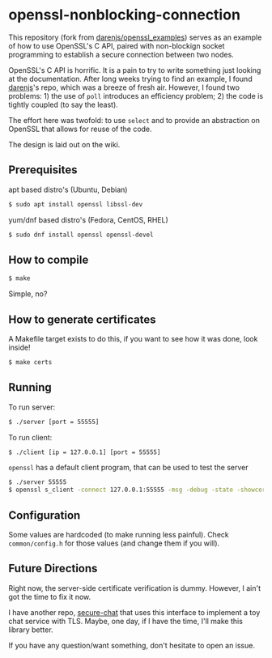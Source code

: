 # openssl-nonblocking-connection

This repository (fork from [darenjs/openssl_examples](https://github.com/darenjs/openssl_examples)) serves as an example of how to use OpenSSL's C API, paired with non-blockign socket programming to establish a secure connection between two nodes.

OpenSSL's C API is horrific. It is a pain to try to write something just looking at the documentation. After long weeks trying to find an example, I found [darenjs](https://github.com/darenjs)'s repo, which was a breeze of fresh air. However, I found two problems: 1) the use of `poll` introduces an efficiency problem; 2) the code is tightly coupled (to say the least). 

The effort here was twofold: to use `select` and to provide an abstraction on OpenSSL that allows for reuse of the code.

The design is laid out on the wiki.


Prerequisites
-----------

apt based distro's (Ubuntu, Debian)
```bash
$ sudo apt install openssl libssl-dev
```

yum/dnf based distro's (Fedora, CentOS, RHEL)
```bash
$ sudo dnf install openssl openssl-devel
```

How to compile
-----------

```bash
$ make
```
Simple, no?

How to generate certificates
-----------

A Makefile target exists to do this, if you want to see how it was done, look inside!
```bash
$ make certs
```

Running
-------

To run server:
```bash
$ ./server [port = 55555]
```

To run client:
```bash
$ ./client [ip = 127.0.0.1] [port = 55555]
```

`openssl` has a default client program, that can be used to test the server
```bash
$ ./server 55555
$ openssl s_client -connect 127.0.0.1:55555 -msg -debug -state -showcerts
```

Configuration
-------
Some values are hardcoded (to make running less painful).
Check `common/config.h` for those values (and change them if you will).

Future Directions
-------
Right now, the server-side certificate verification is dummy. However, I ain't got the time to fix it now.

I have another repo, [secure-chat](https://github.com/BSDinis/secure-chat) that uses this interface to implement a toy chat service with TLS.
Maybe, one day, if I have the time, I'll make this library better.

If you have any question/want something, don't hesitate to open an issue.
